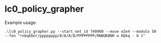 # lc0_policy_grapher

Example usage:

```
.\lc0_policy_grapher.py --start_net_id 740900 --move e2e4 --modulo 50 --fen "rnbqkbnr/pppppppp/8/8/8/8/PPPPPPPP/RNBQKBNR w KQkq - 0 1"
```
